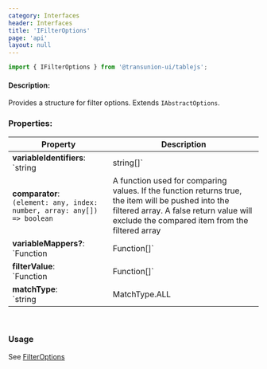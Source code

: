 ```yaml
---
category: Interfaces
header: Interfaces
title: 'IFilterOptions'
page: 'api'
layout: null
---
```


```typescript
import { IFilterOptions } from '@transunion-ui/tablejs';
```

#### Description:

Provides a structure for filter options. Extends `IAbstractOptions`.

### Properties:

| Property          | Description   |
| ------------- | ------------- |
| **variableIdentifiers**: <br/>`string | string[]` | A property or array of property identifiers used to determine the value from an item that should be filtered (ex: `'name'` returns the value of `item.name`)  |
| **comparator**: <br/>`(element: any, index: number, array: any[]) => boolean` | A function used for comparing values.  If the function returns true, the item will be pushed into the filtered array.  A false return value will exclude the compared item from the filtered array |
| **variableMappers?**: <br/>`Function | Function[]` | `Optional` Function(s) that will modify the value(s) of an item before it is filtered.  Filtering comparison will occur on the modified value |
| **filterValue**: <br/>`Function | Function[]` | The value by which all filtering should be compared |
| **matchType**: <br/>`string | MatchType.ALL | MatchType.ANY` | A match type to determine whether a comparator function requires a single identifier to match the `filterValue` or all identifiers |

<br/>

### Usage

See [FilterOptions](./#/filter-options)

